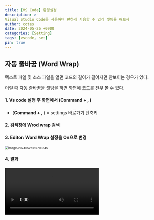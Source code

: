 ```yaml
---
title: [VS Code] 환경설정 
description: >-
Visual Studio Code를 사용하며 편하게 사용할 수 있게 셋팅을 해보자 
author: cotes
date: 2024-05-26 +0900
categories: [Setting]
tags: [vscode, set]
pin: true
---
```




## 자동 줄바꿈 (Word Wrap)

텍스트  파일 및 소스 파일을 열면 코드의 길이가 길어지면 안보이는 경우가 있다.

이럴 때 자동 줄바꿈을 셋팅을 하면 화면에 코드를 전부 볼 수 있다.

 

####  1. Vs code 실행 후 화면에서 (Command + ,  )

- (**Command + ,** ) =  settings 바로가기 단축키 

#### 2. 검색창에 Wrod wrap 검색 

#### 3.  Editor: Word Wrap 설정을 On으로 변경

<img src="../images/2024-05-26-Vscode 자동줄바꿈/image-20240526182703545.png" alt="image-20240526182703545" style="zoom: 67%;" />

#### 4. 결과 

<video src="../../../Downloads/스크린샷/화면 기록 2024-05-26 오후 6.29.48.mov"></video>

